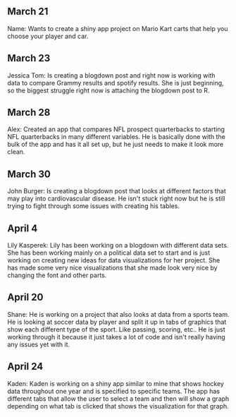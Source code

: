 ## March 21

Name: Wants to create a shiny app project on Mario Kart carts that help you choose your player and car.

## March 23

Jessica Tom: Is creating a blogdown post and right now is working with data to compare Grammy results and spotify results. She is just beginning, so the biggest struggle right now is attaching the blogdown post to R.

## March 28

Alex: Created an app that compares NFL prospect quarterbacks to starting NFL quarterbacks in many different variables. He is basically done with the bulk of the app and has it all set up, but he just needs to make it look more clean.

## March 30

John Burger: Is creating a blogdown post that looks at different factors that may play into cardiovascular disease. He isn't stuck right now but he is still trying to fight through some issues with creating his tables. 

## April 4

Lily Kasperek: Lily has been working on a blogdown with different data sets. She has been working mainly on a political data set to start and is just working on creating new ideas for data visualizations for her project. She has made some very nice visualizations that she made look very nice by changing the font and other parts.

## April 20

Shane: He is working on a project that also looks at data from a sports team. He is looking at soccer data by player and split it up in tabs of graphics that show each different type of the sport. Like passing, scoring, etc.. He is just working through it because it just takes a lot of code and isn't really having any issues yet with it.

## April 24

Kaden: Kaden is working on a shiny app similar to mine that shows hockey data throughout one year and is specified to specific teams. The app has different tabs that allow the user to select a team and then will show a graph depending on what tab is clicked that shows the visualization for that graph.

